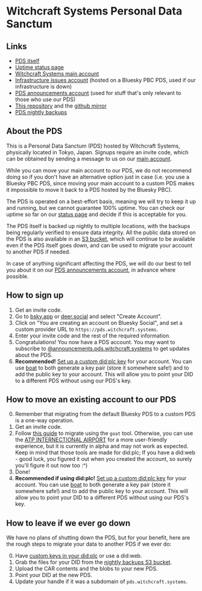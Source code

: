 # Witchcraft Systems Personal Data Sanctum

## Links

- [PDS itself](https://pds.witchcraft.systems)
- [Uptime status page](https://stats.uptimerobot.com/7Xeatuzb2h)
- [Witchcraft Systems main account](https://deer.social/profile/did:web:witchcraft.systems)
- [Infrastructure issues account](https://deer.social/profile/did:plc:ebwglxznjtpxr4ybttbpbwjw) (hosted on a Bluesky PBC PDS, used if our infrastructure is down)
- [PDS announcements account](https://deer.social/profile/announcements.pds.witchcraft.systems) (used for stuff that's only relevant to those who use our PDS)
- [This repository](https://git.witchcraft.systems/scientific-witchery/pds-starter-pack) and the [github mirror](https://github.com/witchcraft-systems/pds-starter-pack)
- [PDS nightly backups](https://link.storjshare.io/s/jufla747mctifdglkggg2jqhvddq/pds-witchcraft-systems/backups/)

## About the PDS

This is a Personal Data Sanctum (PDS) hosted by Witchcraft Systems, physically located in Tokyo, Japan. Signups require an invite code, which can be obtained by sending a message to us on our [main account](https://deer.social/profile/did:web:witchcraft.systems).

While you can move your main account to our PDS, we do not recommend doing so if you don't have an alternative option just in case (i.e. you use a Bluesky PBC PDS, since moving your main account to a custom PDS makes it impossible to move it back to a PDS hosted by the Bluesky PBC).

The PDS is operated on a best-effort basis, meaning we will try to keep it up and running, but we cannot guarantee 100% uptime. You can check our uptime so far on our [status page](https://stats.uptimerobot.com/7Xeatuzb2h) and decide if this is acceptable for you.

The PDS itself is backed up nightly to multiple locations, with the backups being regularly verified to ensure data integrity. All the public data stored on the PDS is also available in an [S3 bucket](https://link.storjshare.io/s/jufla747mctifdglkggg2jqhvddq/pds-witchcraft-systems/backups/), which will continue to be available even if the PDS itself goes down, and can be used to migrate your account to another PDS if needed.

In case of anything significant affecting the PDS, we will do our best to tell you about it on our [PDS announcements account](https://deer.social/profile/announcements.pds.witchcraft.systems), in advance where possible.

## How to sign up

1. Get an invite code.
2. Go to [bsky.app](https://bsky.app) or [deer.social](https://https://deer.social/) and select "Create Account".
3. Click on "You are creating an account on Bluesky Social", and set a custom provider URL to `https://pds.witchcraft.systems`.
4. Enter your invite code and the rest of the required information.
5. Congratulations! You now have a PDS account. You may want to subscribe to [@announcements.pds.witchcraft.systems](https://deer.social/profile/announcements.pds.witchcraft.systems) to get updates about the PDS.
6. **Recommended!** [Set up a custom did:plc key](#setting-up-a-custom-didplc) for your account. You can use [boat](https://boat.kelinci.net/) to both generate a key pair (store it somewhere safe!) and to add the public key to your account. This will allow you to point your DID to a different PDS without using our PDS's key.

## How to move an existing account to our PDS

0. Remember that migrating from the default Bluesky PDS to a custom PDS is a one-way operation.
1. Get an invite code.
2. Follow [this guide](https://whtwnd.com/bnewbold.net/entries/Migrating%20PDS%20Account%20with%20%60goat%60) to migrate using the `goat` tool. Otherwise, you can use the [ATP INTERNECTIONAL AIRPORT](https://atpairport.com/) for a more user-friendly experience, but it is currently in alpha and may not work as expected. Keep in mind that those tools are made for did:plc; If you have a did:web - good luck, you figured it out when you created the account, so surely you'll figure it out now too :^)
3. Done!
4. **Recommended if using did:plc!** [Set up a custom did:plc key](#setting-up-a-custom-didplc) for your account. You can use [boat](https://boat.kelinci.net/) to both generate a key pair (store it somewhere safe!) and to add the public key to your account. This will allow you to point your DID to a different PDS without using our PDS's key.

## How to leave if we ever go down

We have no plans of shutting down the PDS, but for your benefit, here are the rough steps to migrate your data to another PDS if we ever do:

0. Have [custom keys in your did:plc](#setting-up-a-custom-didplc) or use a did:web.
1. Grab the files for your DID from the [nightly backups S3 bucket](https://link.storjshare.io/s/jufla747mctifdglkggg2jqhvddq/pds-witchcraft-systems/backups/).
2. Upload the CAR contents and the blobs to your new PDS.
3. Point your DID at the new PDS.
4. Update your handle if it was a subdomain of `pds.witchcraft.systems`.
